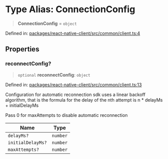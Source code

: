 # Type Alias: ConnectionConfig

> **ConnectionConfig** = `object`

Defined in: [packages/react-native-client/src/common/client.ts:4](https://github.com/fishjam-cloud/mobile-client-sdk/blob/b59d08631f5fbe1fa162c766a63916c14024e0d4/packages/react-native-client/src/common/client.ts#L4)

## Properties

### reconnectConfig?

> `optional` **reconnectConfig**: `object`

Defined in: [packages/react-native-client/src/common/client.ts:13](https://github.com/fishjam-cloud/mobile-client-sdk/blob/b59d08631f5fbe1fa162c766a63916c14024e0d4/packages/react-native-client/src/common/client.ts#L13)

Configuration for automatic reconnection
sdk uses a linear backoff algorithm, that is the formula
for the delay of the nth attempt is
n * delayMs + initialDelayMs

Pass 0 for maxAttempts to disable automatic reconnection

| Name | Type |
| ------ | ------ |
| `delayMs?` | `number` |
| `initialDelayMs?` | `number` |
| `maxAttempts?` | `number` |
